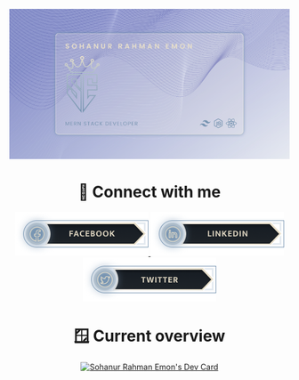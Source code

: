 <link href="./styles/output.css" rel="stylesheet"></link>

![I am a junior web developer](./images//banner.png)

<!-- connection section -->
<div align='center'>
<h1 class='text-4xl text-github'> 📨 Connect with me</h1>

<a class='' href='https://facebook.com/m.sohanemon'>
    <img src='./images/buttons/facebook.png'>
</a>
<a class='' href='https://facebook.com/m.sohanemon'>
    <img src='./images/buttons/linkedin.png'>
</a>
<a class='' href='https://facebook.com/m.sohanemon'>
    <img src='./images/buttons/twitter.png'>
</a>
</div>

<!-- overview section -->

<div align='center'>
<h1 class='text-4xl text-github'> 🪟 Current overview</h1>
<a align='center' href="https://app.daily.dev/sohanemon"><img src="https://api.daily.dev/devcards/a65c27b2cc174d40bf2c643b7da67366.png?r=hy5" width="400" alt="Sohanur Rahman Emon's Dev Card"/></a>
</div>
